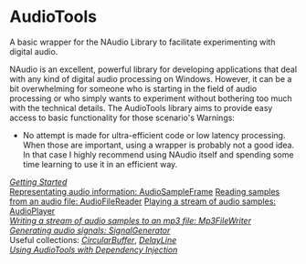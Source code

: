 # AudioTools
A basic wrapper for the NAudio Library to facilitate experimenting with digital audio.    

NAudio is an excellent, powerful library for developing applications that deal with any kind of digital audio processing on Windows. However, it can be a bit overwhelming for someone who is starting in the field of audio processing or who simply wants to experiment without bothering too much with the technical details.
The AudioTools library aims to provide easy access to basic functionality for those scenario's
Warnings:
* No attempt is made for ultra-efficient code or low latency processing. When those are important, using a wrapper is probably not a good idea. In that case I highly recommend using NAudio itself and spending some time learning to use it in an efficient way.

*[Getting Started](docs/GettingStarted.md)*    
[Representating audio information: AudioSampleFrame](Docs/AudioSampleFrame.md)
[Reading samples from an audio file: AudioFileReader](Docs/AudioFileReader.md)
[Playing a stream of audio samples: AudioPlayer](Docs/AudioPlayer.md)    
*[Writing a stream of audio samples to an mp3 file: Mp3FileWriter](Docs/Mp3FileWriter.md)*    
*[Generating audio signals: SignalGenerator](Docs/SignalGenerator.md)*    
Useful collections: *[CircularBuffer](Docs/circularBuffer)*, *[DelayLine](docs/DelayLine.md)*     
*[Using AudioTools with Dependency Injection](Docs/DependencyInjection)*
  